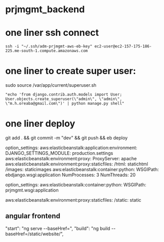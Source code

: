 # prjmgmt_backend
# one liner ssh connect
    ssh -i "~/.ssh/adm-prjmgmt-aws-eb-key" ec2-user@ec2-157-175-186-225.me-south-1.compute.amazonaws.com

# one liner to create super user:
sudo source /var/app/current/superuser.sh

    "echo 'from django.contrib.auth.models import User; User.objects.create_superuser(\"admin\", \"admin\", \"m.h.oreaba@gmail.com\")' | python manage.py shell"  
    
# one liner deploy
git add . && git commit -m "dev" && git push && eb deploy

option_settings:
  aws:elasticbeanstalk:application:environment:
    DJANGO_SETTINGS_MODULE: production.settings
  aws:elasticbeanstalk:environment:proxy:
    ProxyServer: apache
  aws:elasticbeanstalk:environment:proxy:staticfiles:
    /html: statichtml
    /images: staticimages
  aws:elasticbeanstalk:container:python:
    WSGIPath: ebdjango.wsgi:application
    NumProcesses: 3
    NumThreads: 20


option_settings:
  aws:elasticbeanstalk:container:python:
    WSGIPath: prjmgmt.wsgi:application


aws:elasticbeanstalk:environment:proxy:staticfiles:
    /static: static



## angular frontend
"start": "ng serve --baseHref=",
"build": "ng build --baseHref=/static/website/",
